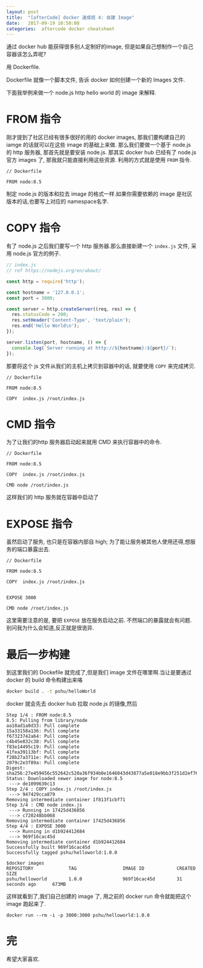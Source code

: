 ```yaml
---
layout: post
title:  "[afterCode] docker 速成班 4: 自建 Image"
date:   2017-09-19 10:50:00
categories:  aftercode docker cheatsheet
---
```


通过 docker hub 能获得很多别人定制好的image, 但是如果自己想制作一个自己容器该怎么弄呢?

用 Dockerfile.


Dockerfile 就像一个脚本文件, 告诉 docker 如何创建一个新的 Images 文件.

下面我举例来做一个 node.js http hello world 的 image 来解释.


# FROM 指令

刚才提到了社区已经有很多很好的用的 docker images, 那我们要构建自己的 iamge 的话就可以在这些 image 的基础上来做. 那么我们要做一个基于 node.js 的 http 服务器, 那首先就是要安装 node.js. 那其实 docker hub 已经有了 node.js 官方 images 了, 那我就只能直接利用这些资源. 利用的方式就是使用 `FROM` 指令.

```
// Dockerfile

FROM node:8.5
```

制定 node.js 的版本和拉去 image 的格式一样.如果你需要依赖的 image 是社区版本的话,也要写上对应的 namespace名字.


# COPY 指令
有了 node.js 之后我们要写一个 http 服务器.那么直接新建一个 `index.js` 文件, 采用 node.js 官方的例子.

```JavaScript
// index.js
// ref https://nodejs.org/en/about/

const http = require('http');

const hostname = '127.0.0.1';
const port = 3000;

const server = http.createServer((req, res) => {
  res.statusCode = 200;
  res.setHeader('Content-Type', 'text/plain');
  res.end('Hello World\n');
});

server.listen(port, hostname, () => {
  console.log(`Server running at http://${hostname}:${port}/`);
});
```

那要将这个 js 文件从我们的主机上拷贝到容器中的话, 就要使用 `COPY` 来完成拷贝.

```
// Dockerfile

FROM node:8.5

COPY  index.js /root/index.js
```

# CMD 指令

为了让我们的http 服务器启动起来就用 CMD 来执行容器中的命令.

```
// Dockerfile

FROM node:8.5

COPY  index.js /root/index.js

CMD node /root/index.js
```

这样我们的 http 服务就在容器中启动了

# EXPOSE 指令


虽然启动了服务, 也只是在容器内部自 high; 为了能让服务被其他人使用还得,想服务的端口暴露出去.

```
// Dockerfile

FROM node:8.5

COPY  index.js /root/index.js


EXPOSE 3000

CMD node /root/index.js
```

这里需要注意的是, 要把 `EXPOSE` 放在服务启动之前. 不然端口的暴露就会有问题. 别问我为什么会知道,反正就是很诡异.

# 最后一步构建

到这里我们的 Dockefile 就完成了,但是我们 image 文件在哪里啊.当让是要通过 docker 的 build 命令构建出来咯

```bash
docker build . -t pshu/helloWorld
```

docker 就会先去 docker hub 拉取 node.js 的镜像,然后
```
Step 1/4 : FROM node:8.5
8.5: Pulling from library/node
aa18ad1a0d33: Pull complete
15a33158a136: Pull complete
f67323742a64: Pull complete
c4b45e832c38: Pull complete
f83e14495c19: Pull complete
41fea39113bf: Pull complete
f28b27a3711e: Pull complete
2079c2e3f89a: Pull complete
Digest: sha256:27e459456c552642c520a36f934b0e1646043d43877a5e018e9bb3f251d2ef76
Status: Downloaded newer image for node:8.5
 ---> de1099630c13
Step 2/4 : COPY index.js /root/index.js
 ---> 947429cca879
Removing intermediate container 1f813f1cbf71
Step 3/4 : CMD node index.js
 ---> Running in 17425d436856
 ---> c720248bb068
Removing intermediate container 17425d436856
Step 4/4 : EXPOSE 3000
 ---> Running in d1b924412684
 ---> 969f16cac45d
Removing intermediate container d1b924412684
Successfully built 969f16cac45d
Successfully tagged pshu/helloworld:1.0.0
```

```
$docker images
REPOSITORY             TAG                 IMAGE ID            CREATED             SIZE
pshu/helloworld        1.0.0               969f16cac45d        31 seconds ago      673MB
```

这样就看到了,我们自己创建的 image 了, 用之前的 docker run 命令就能把这个 image 跑起来了.

```
docker run --rm -i -p 3000:3000 pshu/helloworld:1.0.0
```


# 完
希望大家喜欢.
